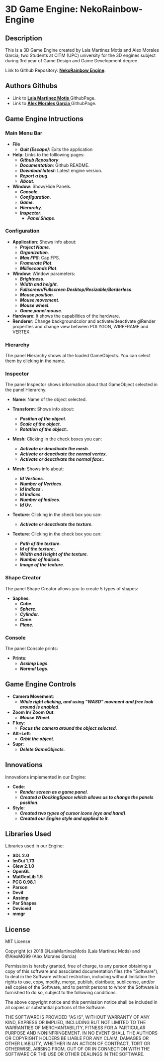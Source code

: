 # 3D Game Engine: NekoRainbow-Engine

## Description 
This is a 3D Game Engine created by Laia Martinez Motis and Alex Morales Garcia,  two Students at CITM (UPC) university for the 3D engines subject during 3rd year of Game Design and Game Development degree.

Link to  Github Repository: [**NekoRainbow Engine**](https://github.com/AlexMG99/RainbowNeko-Engine).

## Authors Githubs
* Link to [**Laia Martinez Motis**  ](https://github.com/LaiaMartinezMotis) GithubPage.
*  Link to [**Alex Morales Garcia** ](https://github.com/AlexMG99) GithubPage.

## Game Engine Intructions
### Main Menu Bar
* **File**
	* _**Quit (Escape)**_: Exits the application
* **Help**: Links to the folllowing pages:
	* _**Github Repository**_. 
	* _**Documentation**_: Github README. 
	* _**Download latest**_: Latest engine version.
	* _**Report a bug**_.
	* _**About**_. 
* **Window**: Show/Hide Panels.
	* _**Console**_.
	* _**Configuration**_.
	*	_**Game**_.
	*	_**Hierarchy**_.
	*	_**Inspector**_.
        * _**Panel Shape**_.
### Configuration
* **Application**: Shows info about:
	* _**Project Name**_. 
	* _**Organization**_.
	* _**Max FPS**_: Cap FPS.
	* _**Framerate Plot**_.
	* _**Milliseconds Plot**_.
* **Window**: Window parameters:
	* _**Brightness**_.
	* _**Width and height**_.
	* _**Fullscreen/Fullscreen Desktop/Resizable/Borderless**_.    
	* _**Mouse position**_.
	* _**Mouse movement**_.
	* _**Mouse wheel**_.
	* _**Game panel mouse**_.
* **Hardware**: It shows the capabilities of the hardware.
* **Renderer**: Change backgroundcolor and activate/deactivate glRender properties and change view between POLYGON, WIREFRAME and VERTEX.

### Hierarchy
The panel Hierarchy shows al the loaded GameObjects. You can select them by clicking in the name.

### Inspector
The panel Inspector shows information about that GameObject selected in the panel Hierarchy.
* **Name**: Name of the object selected.
* **Transform**: Shows info about:
	* _**Position of the object**_. 
	* _**Scale of the object**_.
	* _**Rotation of the object**_:.
	
* **Mesh**: Clicking in the check boxes you can:
	* _**Activate or deactivate the mesh**_. 
	* _**Activate or deactivate the normal vertex**_.
	* _**Activate or deactivate the normal face**_:.
	    
	    
	
* **Mesh**: Shows info about:
	* _**Id Vertices**_. 
	* _**Number of Vertices**_.
	* _**Id Indices**_:. 
	* _**Id Indices**_. 
	* _**Number of Indices**_.
	* _**Id Uv**_.

* **Texture**: Clicking in the check box you can:
	* _**Activate or deactivate the texture**_. 
	
* **Texture**: Clicking in the check box you can:
	* _**Path of the texture**_.
	* _**Id of the texture**_:. 
	* _**Width and Height of the texture**_. 
	* _**Number of Indices**_.
	* _**Image of the texture**_.
		
### Shape Creator
The panel Shape Creator allows you to create 5 types of shapes:
* **Saphes**:
	* _**Cube**_.
	* _**Sphere**_. 
	* _**Cylinder**_. 
	* _**Cone**_.
	* _**Plane**_.
	

### Console
The panel Console prints: 
* **Prints**:
	* _**Assimp Logs**_.
	* _**Normal Logs**_. 
	

## Game Engine Controls
* **Camera Movement**:
	* _**While right clicking, and using "WASD" movment and free look around is enabled**_.
* **Zoom In/ Zoom Out**:
	* _**Mouse Wheel**_.
* **F key**:
	* _**Focus the camera around the object selected**_.
* **Alt+Left**:
	* _**Orbit the object**_.
* **Supr**:
	* _**Delete GameObjects**_.


## Innovations
Innovations implemented in our Engine: 
* **Code**:
	* _**Render screen as a game panel**_.
	* _**Created a DockingSpace which allows us to change the panels position**_.
* **Style**:
	* _**Created two types of cursor icons (eye and hand)**_.
	* _**Created our Engine style and applied to it**_.



## Libraries Used
Libraries used in our Engine:
* **SDL 2.0**
* **ImGui 1.73**
* **Glew 2.1.0**
* **OpenGL**
* **MatGeoLib 1.5**
* **PCG 0.98.1**
* **Parson**
* **Devil**
* **Assimp**
* **Par Shapes**
* **Deviceid**
* **mmgr**



## License

MIT License

Copyright (c) 2018 @LaiaMartinezMotis (Laia Martinez Motis) and @AlexMG99 (Alex Morales Garcia)

Permission is hereby granted, free of charge, to any person obtaining a copy
of this software and associated documentation files (the "Software"), to deal
in the Software without restriction, including without limitation the rights
to use, copy, modify, merge, publish, distribute, sublicense, and/or sell
copies of the Software, and to permit persons to whom the Software is
furnished to do so, subject to the following conditions:

The above copyright notice and this permission notice shall be included in all
copies or substantial portions of the Software.

THE SOFTWARE IS PROVIDED "AS IS", WITHOUT WARRANTY OF ANY KIND, EXPRESS OR
IMPLIED, INCLUDING BUT NOT LIMITED TO THE WARRANTIES OF MERCHANTABILITY,
FITNESS FOR A PARTICULAR PURPOSE AND NONINFRINGEMENT. IN NO EVENT SHALL THE
AUTHORS OR COPYRIGHT HOLDERS BE LIABLE FOR ANY CLAIM, DAMAGES OR OTHER
LIABILITY, WHETHER IN AN ACTION OF CONTRACT, TORT OR OTHERWISE, ARISING FROM,
OUT OF OR IN CONNECTION WITH THE SOFTWARE OR THE USE OR OTHER DEALINGS IN THE
SOFTWARE.

